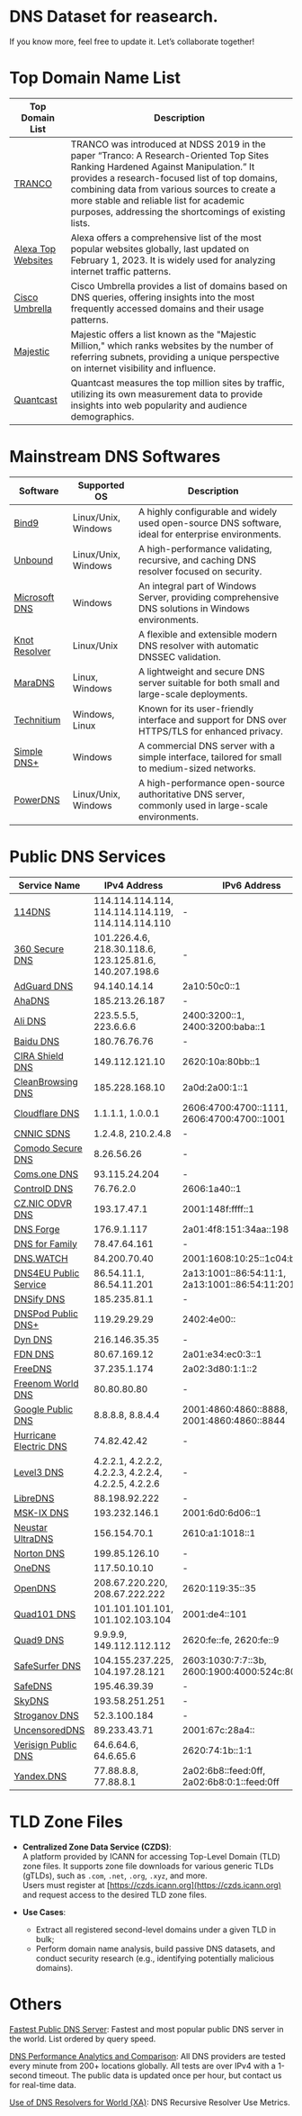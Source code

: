 # DNS Dataset for reasearch.

If you know more, feel free to update it. Let’s collaborate together!

# Top Domain Name List

| Top Domain List           | Description                                                                                                                                                                                                 |
|-------------------------|-------------------------------------------------------------------------------------------------------------------------------------------------------------------------------------------------------------|
| [TRANCO](https://tranco-list.eu/)         | TRANCO was introduced at NDSS 2019 in the paper “Tranco: A Research-Oriented Top Sites Ranking Hardened Against Manipulation.” It provides a research-focused list of top domains, combining data from various sources to create a more stable and reliable list for academic purposes, addressing the shortcomings of existing lists. |
| [Alexa Top Websites](https://www.expireddomains.net/alexa-top-websites/) | Alexa  offers a comprehensive list of the most popular websites globally, last updated on February 1, 2023. It is widely used for analyzing internet traffic patterns. |
| [Cisco Umbrella](https://umbrella-static.s3-us-west-1.amazonaws.com/index.html) | Cisco Umbrella provides a list of domains based on DNS queries, offering insights into the most frequently accessed domains and their usage patterns. |
| [Majestic](https://majestic.com/reports/majestic-million)        | Majestic offers a list known as the "Majestic Million," which ranks websites by the number of referring subnets, providing a unique perspective on internet visibility and influence. |
| [Quantcast](https://trends.builtwith.com/websitelist/Quantcast-Measurement/Top-Million-Sites-by-Traffic)      | Quantcast measures the top million sites by traffic, utilizing its own measurement data to provide insights into web popularity and audience demographics. |


# Mainstream DNS Softwares

| Software      | Supported OS       | Description                                                                                       |
|-----------------------|------------------------|---------------------------------------------------------------------------------------------------|
| [Bind9](https://www.isc.org/bind/) | Linux/Unix, Windows       | A highly configurable and widely used open-source DNS software, ideal for enterprise environments. |
| [Unbound](https://nlnetlabs.nl/projects/unbound/about/) | Linux/Unix, Windows | A high-performance validating, recursive, and caching DNS resolver focused on security.           |
| [Microsoft DNS](https://docs.microsoft.com/en-us/windows-server/networking/dns/dns-top) | Windows | An integral part of Windows Server, providing comprehensive DNS solutions in Windows environments. |
| [Knot Resolver](https://www.knot-resolver.cz/) | Linux/Unix | A flexible and extensible modern DNS resolver with automatic DNSSEC validation.                   |
| [MaraDNS](https://maradns.samiam.org/) | Linux, Windows | A lightweight and secure DNS server suitable for both small and large-scale deployments.           |
| [Technitium](https://technitium.com/dns/) | Windows, Linux | Known for its user-friendly interface and support for DNS over HTTPS/TLS for enhanced privacy.     |
| [Simple DNS+](https://simpledns.plus/) | Windows | A commercial DNS server with a simple interface, tailored for small to medium-sized networks.      |
| [PowerDNS](https://www.powerdns.com/) | Linux/Unix, Windows | A high-performance open-source authoritative DNS server, commonly used in large-scale environments.|


# Public DNS Services
| Service Name             | IPv4 Address    | IPv6 Address      |
|--------------------------|-----------------|-------------------|
| [114DNS](http://www.114dns.com/) | 114.114.114.114, 114.114.114.119, 114.114.114.110 | - |
| [360 Secure DNS](https://sdns.360.net/) | 101.226.4.6, 218.30.118.6, 123.125.81.6, 140.207.198.6 | - |
| [AdGuard DNS](https://adguard.com/) | 94.140.14.14 | 2a10:50c0::1 |
| [AhaDNS](https://ahadns.com/) | 185.213.26.187 | - |
| [Ali DNS](https://www.alidns.com/) | 223.5.5.5, 223.6.6.6 | 2400:3200::1, 2400:3200:baba::1 |
| [Baidu DNS](https://dudns.baidu.com/) | 180.76.76.76 | - |
| [CIRA Shield DNS](https://www.cira.ca/cybersecurity-services/cira-canadian-shield) | 149.112.121.10 | 2620:10a:80bb::1 |
| [CleanBrowsing DNS](https://cleanbrowsing.org/) | 185.228.168.10 | 2a0d:2a00:1::1 |
| [Cloudflare DNS](https://www.cloudflare.com/application-services/products/dns/) | 1.1.1.1, 1.0.0.1 | 2606:4700:4700::1111, 2606:4700:4700::1001 |
| [CNNIC SDNS](https://www.sdns.cn/) | 1.2.4.8, 210.2.4.8 | - |
| [Comodo Secure DNS](https://www.comodo.com/secure-dns/) | 8.26.56.26 | - |
| [Coms.one DNS](https://www.coms.one/) | 93.115.24.204 | - |
| [ControlD DNS](https://controld.com/) | 76.76.2.0 | 2606:1a40::1 |
| [CZ.NIC ODVR DNS](https://www.nic.cz/odvr/) | 193.17.47.1 | 2001:148f:ffff::1 |
| [DNS Forge](https://dnsforge.de/) | 176.9.1.117 | 2a01:4f8:151:34aa::198 |
| [DNS for Family](https://dnsforfamily.com/) | 78.47.64.161 | - |
| [DNS.WATCH](https://dns.watch/) | 84.200.70.40 | 2001:1608:10:25::1c04:b12f |
| [DNS4EU Public Service](https://www.joindns4.eu/for-public) | 86.54.11.1, 86.54.11.201 | 2a13:1001::86:54:11:1, 2a13:1001::86:54:11:201 |
| [DNSify DNS](https://dnsify.com/) | 185.235.81.1 | - |
| [DNSPod Public DNS+](https://www.dnspod.cn/) | 119.29.29.29 | 2402:4e00:: |
| [Dyn DNS](https://dyn.com/dns/) | 216.146.35.35 | - |
| [FDN DNS](https://www.fdn.fr/) | 80.67.169.12 | 2a01:e34:ec0:3::1 |
| [FreeDNS](https://freedns.zone/) | 37.235.1.174 | 2a02:3d80:1:1::2 |
| [Freenom World DNS](https://www.freenom.world/en/index.html) | 80.80.80.80 | - |
| [Google Public DNS](https://developers.google.com/speed/public-dns) | 8.8.8.8, 8.8.4.4 | 2001:4860:4860::8888, 2001:4860:4860::8844 |
| [Hurricane Electric DNS](https://dns.he.net/) | 74.82.42.42 | - |
| [Level3 DNS](https://www.publicdns.xyz/public/level3.html) | 4.2.2.1, 4.2.2.2, 4.2.2.3, 4.2.2.4, 4.2.2.5, 4.2.2.6 | - |
| [LibreDNS](https://libredns.gr/) | 88.198.92.222 | - |
| [MSK-IX DNS](https://www.msk-ix.ru/) | 193.232.146.1 | 2001:6d0:6d06::1 |
| [Neustar UltraDNS](https://vercara.com/ultra-dns-public) | 156.154.70.1 | 2610:a1:1018::1 |
| [Norton DNS](https://dns.norton.com/) | 199.85.126.10 | - |
| [OneDNS](https://www.onedns.net/) | 117.50.10.10 | - |
| [OpenDNS](https://www.opendns.com/) | 208.67.220.220, 208.67.222.222 | 2620:119:35::35 |
| [Quad101 DNS](https://101.101.101.101/) | 101.101.101.101, 101.102.103.104 | 2001:de4::101 |
| [Quad9 DNS](https://www.quad9.net/) | 9.9.9.9, 149.112.112.112 | 2620:fe::fe, 2620:fe::9 |
| [SafeSurfer DNS](https://helpdesk.safesurfer.io/en-nz/) | 104.155.237.225, 104.197.28.121 | 2603:1030:7:7::3b, 2600:1900:4000:524c:8000:1:: |
| [SafeDNS](https://www.safedns.com/) | 195.46.39.39 | - |
| [SkyDNS](https://www.skydns.ru/) | 193.58.251.251 | - |
| [Stroganov DNS](https://stroganov.xyz/) | 52.3.100.184 | - |
| [UncensoredDNS](https://blog.uncensoreddns.org/) | 89.233.43.71 | 2001:67c:28a4:: |
| [Verisign Public DNS](https://www.verisign.com/en_US/security-services/public-dns/index.xhtml) | 64.6.64.6, 64.6.65.6 | 2620:74:1b::1:1 |
| [Yandex.DNS](https://dns.yandex.com/) | 77.88.8.8, 77.88.8.1 | 2a02:6b8::feed:0ff, 2a02:6b8:0:1::feed:0ff |


# TLD Zone Files

- **Centralized Zone Data Service (CZDS)**:  
  A platform provided by ICANN for accessing Top-Level Domain (TLD) zone files. It supports zone file downloads for various generic TLDs (gTLDs), such as `.com`, `.net`, `.org`, `.xyz`, and more.  
  Users must register at [https://czds.icann.org](https://czds.icann.org) and request access to the desired TLD zone files.

- **Use Cases**:
  - Extract all registered second-level domains under a given TLD in bulk;
  - Perform domain name analysis, build passive DNS datasets, and conduct security research (e.g., identifying potentially malicious domains).



# Others
[Fastest Public DNS Server](https://publicdnsserver.com/fastest/): Fastest and most popular public DNS server in the world. List ordered by query speed.

[DNS Performance Analytics and Comparison](https://www.dnsperf.com/): All DNS providers are tested every minute from 200+ locations globally. All tests are over IPv4 with a 1-second timeout. The public data is updated once per hour, but contact us for real-time data.

[Use of DNS Resolvers for World (XA)](https://stats.labs.apnic.net/rvrs): DNS Recursive Resolver Use Metrics.
